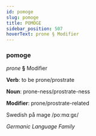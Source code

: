 ```yaml
---
id: pomoge
slug: pomoge
title: POMOGE
sidebar_position: 507
hoverText: prone § Modifier
---
```


### pomoge

*prone* **§** Modifier

**Verb**: to be prone/prostrate

**Noun**: prone-ness/prostrate-ness

**Modifier**: prone/prostrate-related

Swedish på mage /poːmɑːɡɛ/

*Germanic Language Family*